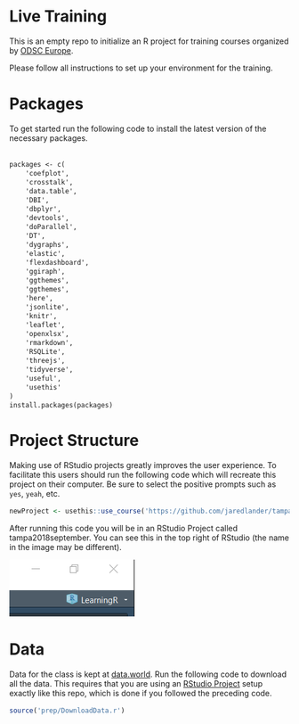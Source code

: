 
<!-- README.md is generated from README.Rmd. Please edit that file -->

# Live Training

This is an empty repo to initialize an R project for training courses
organized by [ODSC
Europe](https://odsc.com/london/europe-2018-schedule).

Please follow all instructions to set up your environment for the
training.

# Packages

To get started run the following code to install the latest version of
the necessary packages.

<div class="sourceCode">

<pre class='sourceCode r'><code class='sourceCode r'>
packages <- c(
    'coefplot', 
    'crosstalk', 
    'data.table', 
    'DBI', 
    'dbplyr', 
    'devtools', 
    'doParallel', 
    'DT', 
    'dygraphs', 
    'elastic', 
    'flexdashboard', 
    'ggiraph', 
    'ggthemes', 
    'ggthemes', 
    'here', 
    'jsonlite', 
    'knitr', 
    'leaflet', 
    'openxlsx', 
    'rmarkdown', 
    'RSQLite', 
    'threejs', 
    'tidyverse', 
    'useful', 
    'usethis'
)
install.packages(packages)
</code></pre>

</div>

# Project Structure

Making use of RStudio projects greatly improves the user experience. To
facilitate this users should run the following code which will recreate
this project on their computer. Be sure to select the positive prompts
such as `yes`, `yeah`,
etc.

``` r
newProject <- usethis::use_course('https://github.com/jaredlander/tampa2018september/archive/master.zip')
```

<!-- After that runs successfully you will have a new folder holding the R project that looks like this (the name in the image may be different). -->

<!-- ```{r proj-folder,echo=FALSE,out.width='50%'} -->

<!-- knitr::include_graphics('images/ProjectFolder.png') -->

<!-- ``` -->

After running this code you will be in an RStudio Project called
tampa2018september. You can see this in the top right of RStudio (the
name in the image may be different).

![](images/ProjectCorner.png)<!-- -->

# Data

Data for the class is kept at
[data.world](https://data.world/landeranalytics/training). Run the
following code to download all the data. This requires that you are
using an [RStudio
Project](https://support.rstudio.com/hc/en-us/articles/200526207-Using-Projects)
setup exactly like this repo, which is done if you followed the
preceding code.

``` r
source('prep/DownloadData.r')
```
